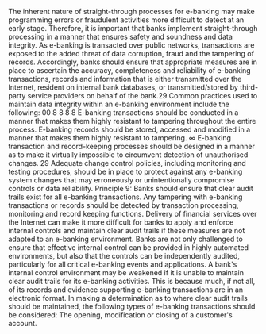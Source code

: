 The inherent nature of straight-through processes for e-banking may make programming
errors or fraudulent activities more difficult to detect at an early stage. Therefore, it is
important that banks implement straight-through processing in a manner that ensures safety
and soundness and data integrity.
As e-banking is transacted over public networks, transactions are exposed to the added
threat of data corruption, fraud and the tampering of records. Accordingly, banks should
ensure that appropriate measures are in place to ascertain the accuracy, completeness and
reliability of e-banking transactions, records and information that is either transmitted over
the Internet, resident on internal bank databases, or transmitted/stored by third-party service
providers on behalf of the bank.29 Common practices used to maintain data integrity within an
e-banking environment include the following:
00
8
8
8
8
E-banking transactions should be conducted in a manner that makes them highly
resistant to tampering throughout the entire process.
E-banking records should be stored, accessed and modified in a manner that makes
them highly resistant to tampering.
∞
E-banking transaction and record-keeping processes should be designed in a
manner as to make it virtually impossible to circumvent detection of unauthorised
changes.
29
Adequate change control policies, including monitoring and testing procedures,
should be in place to protect against any e-banking system changes that may
erroneously or unintentionally compromise controls or data reliability.
Principle 9: Banks should ensure that clear audit trails exist for all e-banking
transactions.
Any tampering with e-banking transactions or records should be detected by
transaction processing, monitoring and record keeping functions.
Delivery of financial services over the Internet can make it more difficult for banks to apply
and enforce internal controls and maintain clear audit trails if these measures are not
adapted to an e-banking environment. Banks are not only challenged to ensure that effective
internal control can be provided in highly automated environments, but also that the controls
can be independently audited, particularly for all critical e-banking events and applications.
A bank's internal control environment may be weakened if it is unable to maintain clear audit
trails for its e-banking activities. This is because much, if not all, of its records and evidence
supporting e-banking transactions are in an electronic format. In making a determination as
to where clear audit trails should be maintained, the following types of e-banking transactions
should be considered:
The opening, modification or closing of a customer's account.
